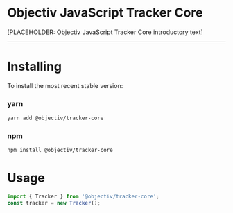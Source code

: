 # Objectiv JavaScript Tracker Core 
[PLACEHOLDER: Objectiv JavaScript Tracker Core introductory text]

---
# Installing
To install the most recent stable version:

### yarn
```sh
yarn add @objectiv/tracker-core
```

### npm
```sh
npm install @objectiv/tracker-core
```

# Usage

```javascript
import { Tracker } from '@objectiv/tracker-core';
const tracker = new Tracker();
```
